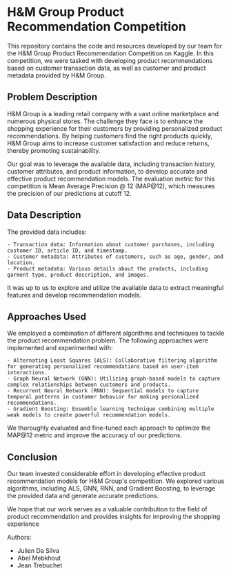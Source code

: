 # H&M Group Product Recommendation Competition

This repository contains the code and resources developed by our team for the H&M Group Product Recommendation Competition on Kaggle. In this competition, we were tasked with developing product recommendations based on customer transaction data, as well as customer and product metadata provided by H&M Group.

## Problem Description

H&M Group is a leading retail company with a vast online marketplace and numerous physical stores. The challenge they face is to enhance the shopping experience for their customers by providing personalized product recommendations. By helping customers find the right products quickly, H&M Group aims to increase customer satisfaction and reduce returns, thereby promoting sustainability.

Our goal was to leverage the available data, including transaction history, customer attributes, and product information, to develop accurate and effective product recommendation models. The evaluation metric for this competition is Mean Average Precision @ 12 (MAP@12), which measures the precision of our predictions at cutoff 12.

## Data Description

The provided data includes:

    - Transaction data: Information about customer purchases, including customer ID, article ID, and timestamp.
    - Customer metadata: Attributes of customers, such as age, gender, and location.
    - Product metadata: Various details about the products, including garment type, product description, and images.

It was up to us to explore and utilize the available data to extract meaningful features and develop recommendation models.

## Approaches Used

We employed a combination of different algorithms and techniques to tackle the product recommendation problem. The following approaches were implemented and experimented with:

    - Alternating Least Squares (ALS): Collaborative filtering algorithm for generating personalized recommendations based on user-item interactions.
    - Graph Neural Network (GNN): Utilizing graph-based models to capture complex relationships between customers and products.
    - Recurrent Neural Network (RNN): Sequential models to capture temporal patterns in customer behavior for making personalized recommendations.
    - Gradient Boosting: Ensemble learning technique combining multiple weak models to create powerful recommendation models.

We thoroughly evaluated and fine-tuned each approach to optimize the MAP@12 metric and improve the accuracy of our predictions.

## Conclusion

Our team invested considerable effort in developing effective product recommendation models for H&M Group's competition. We explored various algorithms, including ALS, GNN, RNN, and Gradient Boosting, to leverage the provided data and generate accurate predictions.

We hope that our work serves as a valuable contribution to the field of product recommendation and provides insights for improving the shopping experience

Authors:
- Julien Da Silva
- Abel Mebkhout
- Jean Trebuchet